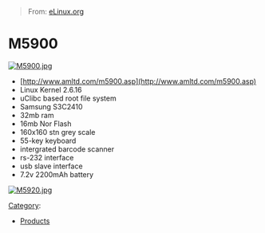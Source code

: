 > From: [eLinux.org](http://eLinux.org/M5900 "http://eLinux.org/M5900")


# M5900



[![M5900.jpg](http://eLinux.org/images/2/24/M5900.jpg)](http://eLinux.org/File:M5900.jpg)

-   [http://www.amltd.com/m5900.asp](http://www.amltd.com/m5900.asp)
-   Linux Kernel 2.6.16
-   uClibc based root file system
-   Samsung S3C2410
-   32mb ram
-   16mb Nor Flash
-   160x160 stn grey scale
-   55-key keyboard
-   intergrated barcode scanner
-   rs-232 interface
-   usb slave interface
-   7.2v 2200mAh battery

[![M5920.jpg](http://eLinux.org/images/3/34/M5920.jpg)](http://eLinux.org/File:M5920.jpg)


[Category](http://eLinux.org/Special:Categories "Special:Categories"):

-   [Products](http://eLinux.org/Category:Products "Category:Products")

